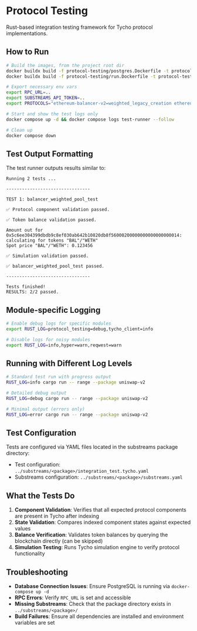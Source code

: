 # Protocol Testing

Rust-based integration testing framework for Tycho protocol implementations.

## How to Run

```bash
# Build the images, from the project root dir
docker buildx build -f protocol-testing/postgres.Dockerfile -t protocol-testing-db:latest --load .
docker buildx build -f protocol-testing/run.Dockerfile -t protocol-testing-test-runner:latest --load .

# Export necessary env vars
export RPC_URL=..
export SUBSTREAMS_API_TOKEN=..
export PROTOCOLS="ethereum-balancer-v2=weighted_legacy_creation ethereum-ekubo-v2"

# Start and show the test logs only
docker compose up -d && docker compose logs test-runner --follow

# Clean up
docker compose down
```

## Test Output Formatting

The test runner outputs results similar to:

```
Running 2 tests ...

--------------------------------

TEST 1: balancer_weighted_pool_test

✅ Protocol component validation passed.

✅ Token balance validation passed.

Amount out for 0x5c6ee304399dbdb9c8ef030ab642b10820db8f56000200000000000000000014: calculating for tokens "BAL"/"WETH"
Spot price "BAL"/"WETH": 0.123456

✅ Simulation validation passed.

✅ balancer_weighted_pool_test passed.

--------------------------------

Tests finished! 
RESULTS: 2/2 passed.
```

## Module-specific Logging
```bash
# Enable debug logs for specific modules
export RUST_LOG=protocol_testing=debug,tycho_client=info

# Disable logs for noisy modules
export RUST_LOG=info,hyper=warn,reqwest=warn
```

## Running with Different Log Levels
```bash
# Standard test run with progress output
RUST_LOG=info cargo run -- range --package uniswap-v2

# Detailed debug output
RUST_LOG=debug cargo run -- range --package uniswap-v2

# Minimal output (errors only)
RUST_LOG=error cargo run -- range --package uniswap-v2
```

## Test Configuration

Tests are configured via YAML files located in the substreams package directory:
- Test configuration: `../substreams/<package>/integration_test.tycho.yaml`
- Substreams configuration: `../substreams/<package>/substreams.yaml`

## What the Tests Do

1. **Component Validation**: Verifies that all expected protocol components are present in Tycho after indexing
2. **State Validation**: Compares indexed component states against expected values
3. **Balance Verification**: Validates token balances by querying the blockchain directly (can be skipped)
4. **Simulation Testing**: Runs Tycho simulation engine to verify protocol functionality

## Troubleshooting

- **Database Connection Issues**: Ensure PostgreSQL is running via `docker-compose up -d`
- **RPC Errors**: Verify `RPC_URL` is set and accessible
- **Missing Substreams**: Check that the package directory exists in `../substreams/<package>/`
- **Build Failures**: Ensure all dependencies are installed and environment variables are set

